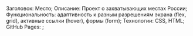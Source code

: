 Заголовок: Место;
Описание: Проект о захватывающих местах России;
Функциональность: адаптивность к разным разрешениям экрана (flex, grid), активные ссылки (hover), формы (form);
Технологии: CSS, HTML;
GitHub Pages: ;